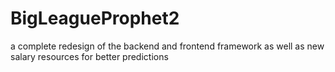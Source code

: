 # BigLeagueProphet2
a complete redesign of the backend and frontend framework as well as new salary resources for better predictions
